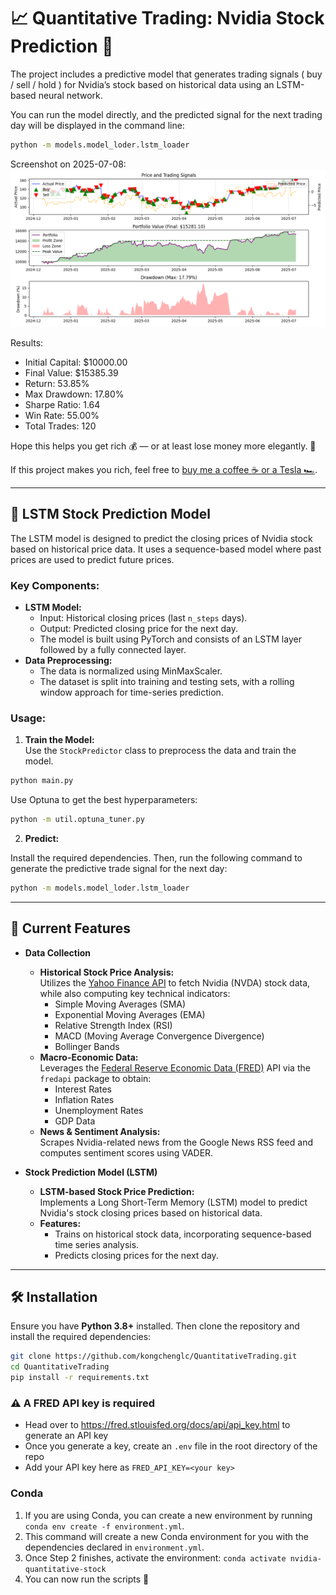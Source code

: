 # 📈 Quantitative Trading: Nvidia Stock Prediction 🚀

The project includes a predictive model that generates trading signals ( buy / sell / hold ) for Nvidia’s stock based on historical data using an LSTM-based neural network. 

You can run the model directly, and the predicted signal for the next trading day will be displayed in the command line:

```bash
python -m models.model_loder.lstm_loader
```

Screenshot on 2025-07-08:
![](./imgs/prediction.png)

Results:
- Initial Capital: $10000.00
- Final Value: $15385.39
- Return: 53.85%
- Max Drawdown: 17.80%
- Sharpe Ratio: 1.64
- Win Rate: 55.00%
- Total Trades: 120

Hope this helps you get rich 💰 — or at least lose money more elegantly. 💸 

If this project makes you rich, feel free to [buy me a coffee ☕ or a Tesla 🏎️](https://github.com/sponsors/kongchenglc).

---

## 🧠 LSTM Stock Prediction Model

The LSTM model is designed to predict the closing prices of Nvidia stock based on historical price data. It uses a sequence-based model where past prices are used to predict future prices.

### Key Components:

- **LSTM Model:**
  - Input: Historical closing prices (last `n_steps` days).
  - Output: Predicted closing price for the next day.
  - The model is built using PyTorch and consists of an LSTM layer followed by a fully connected layer.
- **Data Preprocessing:**
  - The data is normalized using MinMaxScaler.
  - The dataset is split into training and testing sets, with a rolling window approach for time-series prediction.

### Usage:

1. **Train the Model:**  
Use the `StockPredictor` class to preprocess the data and train the model.

```bash
python main.py
```

Use Optuna to get the best hyperparameters:

```bash
python -m util.optuna_tuner.py
```

2. **Predict:**  

Install the required dependencies. Then, run the following command to generate the predictive trade signal for the next day:

```bash
python -m models.model_loder.lstm_loader
```

---

## 📌 Current Features

- **Data Collection**

  - **Historical Stock Price Analysis:**  
    Utilizes the [Yahoo Finance API](https://finance.yahoo.com/) to fetch Nvidia (NVDA) stock data, while also computing key technical indicators:
    - Simple Moving Averages (SMA)
    - Exponential Moving Averages (EMA)
    - Relative Strength Index (RSI)
    - MACD (Moving Average Convergence Divergence)
    - Bollinger Bands
  - **Macro-Economic Data:**  
    Leverages the [Federal Reserve Economic Data (FRED)](https://fred.stlouisfed.org/) API via the `fredapi` package to obtain:
    - Interest Rates
    - Inflation Rates
    - Unemployment Rates
    - GDP Data
  - **News & Sentiment Analysis:**  
    Scrapes Nvidia-related news from the Google News RSS feed and computes sentiment scores using VADER.

- **Stock Prediction Model (LSTM)**

  - **LSTM-based Stock Price Prediction:**  
    Implements a Long Short-Term Memory (LSTM) model to predict Nvidia's stock closing prices based on historical data.
  - **Features:**
    - Trains on historical stock data, incorporating sequence-based time series analysis.
    - Predicts closing prices for the next day.

---

## 🛠 Installation

Ensure you have **Python 3.8+** installed. Then clone the repository and install the required dependencies:

```bash
git clone https://github.com/kongchenglc/QuantitativeTrading.git
cd QuantitativeTrading
pip install -r requirements.txt
```

### ⚠️ A FRED API key is required

- Head over to https://fred.stlouisfed.org/docs/api/api_key.html to generate an API key
- Once you generate a key, create an `.env` file in the root directory of the repo
- Add your API key here as `FRED_API_KEY=<your key>`

### Conda

1. If you are using Conda, you can create a new environment by running `conda env create -f environment.yml`.
2. This command will create a new Conda environment for you with the dependencies declared in `environment.yml`.
3. Once Step 2 finishes, activate the environment: `conda activate nvidia-quantitative-stock`
4. You can now run the scripts 🎉
